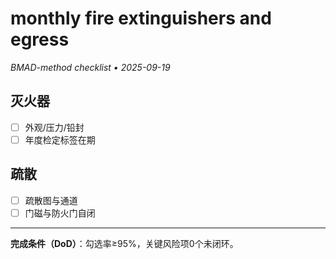 # monthly fire extinguishers and egress

_BMAD-method checklist • 2025-09-19_

## 灭火器

- [ ] 外观/压力/铅封
- [ ] 年度检定标签在期

## 疏散

- [ ] 疏散图与通道
- [ ] 门磁与防火门自闭

---

**完成条件（DoD）**：勾选率≥95%，关键风险项0个未闭环。
